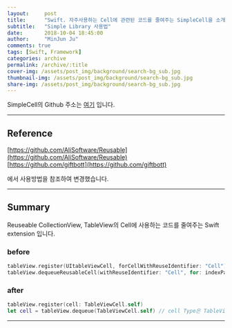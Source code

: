 ```yaml
---
layout:     post
title:      "Swift. 자주사용하는 Cell에 관련된 코드를 줄여주는 SimpleCell을 소개합니다."
subtitle:   "Simple Library 사용법"
date:       2018-10-04 18:45:00
author:     "MinJun Ju"
comments: true 
tags: [Swift, Framework]
categories: archive
permalink: /archive/:title
cover-img: /assets/post_img/background/search-bg_sub.jpg
thumbnail-img: /assets/post_img/background/search-bg_sub.jpg
share-img: /assets/post_img/background/search-bg_sub.jpg
---
```


SimpleCell의 Github 주소는 [여기](https://github.com/devmjun/SimpleCell) 입니다.

---

## Reference 

[https://github.com/AliSoftware/Reusable](https://github.com/AliSoftware/Reusable)<br>
[https://github.com/giftbott](https://github.com/giftbott)<br>

에서 사용방법을 참조하여 변경했습니다.

---

## Summary 

Reuseable CollectionView, TableView의 Cell에 사용하는 코드를 줄여주는 Swift extension 입니다. 

### before 

 ```swift
tableView.register(UItableViewCell, forCellWithReuseIdentifier: "Cell")
tableView.dequeueReusableCell(withReuseIdentifier: "Cell", for: indexPath) as! UserCell
```

### after 

```swift
tableView.register(cell: TableViewCell.self)
let cell = tableView.dequeue(TableViewCell.self) // cell Type은 TableViewCell.type 입니다 
```

---
